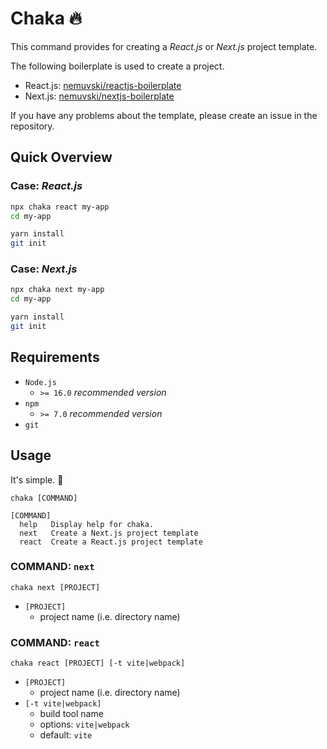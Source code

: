 # Chaka 🔥

This command provides for creating a *React.js* or *Next.js* project template.

The following boilerplate is used to create a project.

- React.js: [nemuvski/reactjs-boilerplate](https://github.com/nemuvski/reactjs-boilerplate)
- Next.js: [nemuvski/nextjs-boilerplate](https://github.com/nemuvski/nextjs-boilerplate)

If you have any problems about the template, please create an issue in the repository.


## Quick Overview

### Case: *React.js*

```bash
npx chaka react my-app
cd my-app

yarn install
git init
```

### Case: *Next.js*

```bash
npx chaka next my-app
cd my-app

yarn install
git init
```


## Requirements

- `Node.js`
  - `>= 16.0` *recommended version*
- `npm`
  - `>= 7.0` *recommended version*
- `git`


## Usage

It's simple. 🍰

```
chaka [COMMAND]

[COMMAND]
  help   Display help for chaka.
  next   Create a Next.js project template
  react  Create a React.js project template
```

### COMMAND: `next`

```
chaka next [PROJECT]
```

- `[PROJECT]`
  - project name (i.e. directory name)

### COMMAND: `react`

```
chaka react [PROJECT] [-t vite|webpack]
```

- `[PROJECT]`
  - project name (i.e. directory name)
- `[-t vite|webpack]`
  - build tool name
  - options: `vite|webpack`
  - default: `vite`
  
